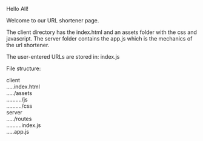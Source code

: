 Hello All!

Welcome to our URL shortener page.

The client directory has the index.html and an assets folder with the css and javascript.
The server folder contains the app.js which is the mechanics of the url shortener.

The user-entered URLs are stored in: index.js

File structure:

client                                                                                     
.....index.html                                                                        
...../assets                                                                                             
........../js                                                                                                             
........../css                                                                                                                 
server                                                                                           
...../routes                                                                                           
..........index.js                                                                             
.....app.js
